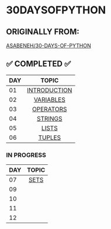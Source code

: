 
# 30DAYSOFPYTHON
## ORIGINALLY FROM: 
[ASABENEH/30-DAYS-OF-PYTHON](https://github.com/Asabeneh/30-Days-Of-Python)

## ✅ COMPLETED ✅
|DAY | TOPIC                   |
|----|:-----------------------:|
| 01 |[INTRODUCTION](/DAY_1/HELLOWORLD.PY)|
| 02 |[VARIABLES](/DAY_2/VARIABLES.PY)|
| 03 |[OPERATORS](/DAY_3/OPERATORS.PY)|
| 04 |[STRINGS](/DAY_4/STRINGS.PY)|
| 05 |[LISTS](/DAY_5/LISTS.py)|
| 06 |[TUPLES](/DAY_6/TUPLES.PY)|

### IN PROGRESS
|DAY | TOPIC                   |
|----|:-----------------------:|
| 07 |[SETS](/DAY_7/SET.PY)|
| 09 |[]()|
| 10 |[]()|
| 11 |[]()|
| 12 |[]()|
